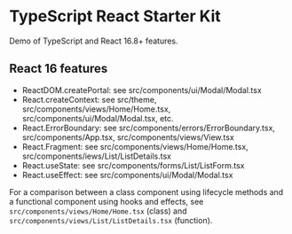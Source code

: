 # TypeScript React Starter Kit

Demo of TypeScript and React 16.8+ features.

## React 16 features

-   ReactDOM.createPortal: see src/components/ui/Modal/Modal.tsx
-   React.createContext: see src/theme, src/components/views/Home/Home.tsx, src/components/ui/Modal/Modal.tsx, etc.
-   React.ErrorBoundary: see src/components/errors/ErrorBoundary.tsx, src/components/App.tsx, src/components/views/View.tsx
-   React.Fragment: see src/components/views/Home/Home.tsx, src/components/iews/List/ListDetails.tsx
-   React.useState: see src/components/forms/List/ListForm.tsx
-   React.useEffect: see src/components/ui/Modal/Modal.tsx

For a comparison between a class component using lifecycle methods and a functional component using hooks and effects, see `src/components/views/Home/Home.tsx` (class) and `src/components/views/List/ListDetails.tsx` (function).
